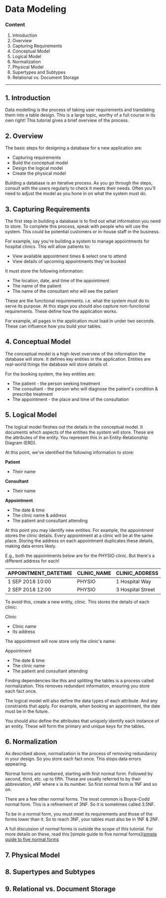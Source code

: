 # Data Modeling

### Content

1. Introduction
2. Overview
3. Capturing Requirements
4. Conceptual Model
5. Logical Model
6. Normalization
7. Physical Model
8. Supertypes and Subtypes
9. Relational vs. Document Storage

----------------------------------------------------------------------------------------------------------------------

## 1. Introduction

Data modelling is the process of taking user requirements and translating them into a table design. This is a large topic, worthy of a full course in its own right! This tutorial gives a brief overview of the process.

## 2. Overview

The basic steps for designing a database for a new application are:

- Capturing requirements
- Build the conceptual model
- Design the logical model
- Create the physical model

Building a database is an iterative process. As you go through the steps, consult with the users regularly to check it meets their needs. Often you'll need to adjust the model as you hone in on what the system must do.

## 3. Capturing Requirements

The first step in building a database is to find out what information you need to store. To complete this process, speak with people who will use the system. This could be potential customers or in-house staff in the business.

For example, say you're building a system to manage appointments for hospital clinics. This will allow patients to:

- View available appointment times & select one to attend
- View details of upcoming appointments they've booked

It must store the following information:

- The location, date, and time of the appointment
- The name of the patient
- The name of the consultant who will see the patient

These are the functional requirements. i.e. what the system must do to serve its purpose. At this stage you should also capture non-functional requirements. These define how the application works.

For example, all pages in the application must load in under two seconds. These can influence how you build your tables.

## 4. Conceptual Model

The conceptual model is a high-level overview of the information the database will store. It defines key entities in the application. Entities are real-world things the database will store details of.

For the booking system, the key entities are:

- The patient - the person seeking treatment
- The consultant - the person who will diagnose the patient's condition & prescribe treatment
- The appointment - the place and time of the consultation

## 5. Logical Model

The logical model fleshes out the details in the conceptual model. It documents which aspects of the entities the system will store. These are the attributes of the entity. You represent this in an Entity-Relationship Diagram (ERD).

At this point, we've identified the following information to store:

__Patient__
- Their name

__Consultant__

- Their name

__Appointment__
- The date & time
- The clinic name & address
- The patient and consultant attending

At this point you may identify new entities. For example, the appointment stores the clinic details. Every appointment at a clinic will be at the same place. Storing the address on each appointment duplicates these details, making data errors likely.

E.g., both the appointments below are for the PHYSIO clinic. But there's a different address for each!

| APPOINTMENT_DATETIME      | CLINIC_NAME      | CLINIC_ADDRESS
| ------------------------- | ---------------- | --------------
| 1 SEP 2018 10:00          | PHYSIO           | 1 Hospital Way
| 2 SEP 2018 12:00          | PHYSIO           | 3 Hospital Street

To avoid this, create a new entity, clinic. This stores the details of each clinic:

Clinic
- Clinic name
- Its address

The appointment will now store only the clinic's name:

Appointment
- The date & time
- The clinic name
- The patient and consultant attending

Finding dependencies like this and splitting the tables is a process called normalization. This removes redundant information, ensuring you store each fact once.

The logical model will also define the data types of each attribute. And any constraints that apply. For example, when booking an appointment, the date must be in the future.

You should also define the attributes that uniquely identify each instance of an entity. These will form the primary and unique keys for the tables.

## 6. Normalization

As described above, normalization is the process of removing redundancy in your design. So you store each fact once. This stops data errors appearing.

Normal forms are numbered, starting with first normal form. Followed by second, third, etc. up to fifth. These are usually referred to by their abbreviation, xNF where x is its number. So first normal form is 1NF and so on.

There are a few other normal forms. The most common is Boyce-Codd normal form. This is a refinement of 3NF. So it is sometimes called 3.5NF.

To be in a normal form, you must meet its requirements and those of the forms lower than it. So to reach 3NF, your tables must also be in 1NF & 2NF.

A full discussion of normal forms is outside the scope of this tutorial. For more details on these, read this [simple guide to five normal forms]([simple guide to five normal forms](https://www.bkent.net/Doc/simple5.htm)

## 7. Physical Model
## 8. Supertypes and Subtypes
## 9. Relational vs. Document Storage

